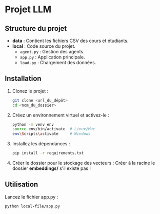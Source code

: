 # Projet LLM

## Structure du projet
- **data** : Contient les fichiers CSV des cours et étudiants.
- **local** : Code source du projet.
  - `agent.py` : Gestion des agents.
  - `app.py` : Application principale.
  - `load.py` : Chargement des données.

## Installation
1. Clonez le projet :
   ```bash
   git clone <url_du_dépôt>
   cd <nom_du_dossier>

2. Créez un environnement virtuel et activez-le :
    ```bash
    python -m venv env
    source env/bin/activate  # Linux/Mac
    env\Scripts\activate     # Windows

3. Installez les dépendances :
    ```bash
    pip install -r requirements.txt

4. Créer le dossier pour le stockage des vecteurs :
    Créer à la racine le dossier **embeddings/** s'il existe pas !

## Utilisation

Lancez le fichier app.py :
    
    python local-file/app.py



